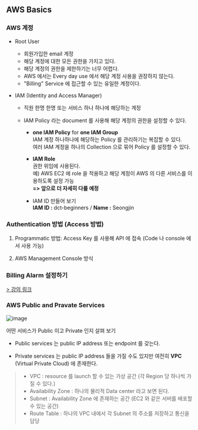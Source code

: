 ## AWS Basics

### AWS 계정

- Root User

  - 회원가입한 email 계정
  - 해당 계정에 대한 모든 권한을 가지고 있다.
  - 해당 계정의 권한을 제한하기는 너무 어렵다.
  - AWS 에서는 Every day use 에서 해당 계정 사용을 권장하지 않는다.
  - "Billing" Service 에 접근할 수 있는 유일한 계정이다.

- IAM (Identity and Access Manager)

  - 직원 한명 한명 또는 서비스 하나 하나에 해당하는 계정
  - IAM Policy 라는 document 를 사용해 해당 계정의 권한을 설정할 수 있다.

    - **one IAM Policy** for **one IAM Group**  
      IAM 계정 하나하나에 해당하는 Policy 를 관리하기는 복잡할 수 있다.  
      여러 IAM 계정을 하나의 Collection 으로 묶어 Policy 를 설정할 수 있다.

    - **IAM Role**  
      권한 위임에 사용된다.  
      예) AWS EC2 에 role 을 적용하고 해당 계정이 AWS 의 다른 서비스를 이용하도록 설정 가능  
      **=> 앞으로 더 자세히 다룰 예정**

    - IAM ID 만들어 보기  
      **IAM ID :** dct-beginners / **Name :** Seongjin

### Authentication 방법 (Access 방법)

1. Programmatic 방법: Access Key 를 사용해 API 에 접속 (Code 나 console 에서 사용 가능)

2. AWS Management Console 방식

### Billing Alarm 설정하기

[> 강의 링크](https://www.udemy.com/course/introduction-to-cloud-computing-on-amazon-aws-for-beginners/learn/lecture/21190052#overview)

### AWS Public and Pravate Services

![image](https://user-images.githubusercontent.com/52827441/93058751-c0ef4180-f6aa-11ea-951b-a580497016e3.png)

어떤 서비스가 Public 이고 Private 인지 살펴 보기

- Public services 는 public IP address 또는 endpoint 를 갖는다.

- Private services 는 public IP address 들을 가질 수도 있지만 여전히 **VPC** (Virtual Private Cloud) 에 존재한다.

> - VPC : resource 를 launch 할 수 있는 가상 공간 (각 Region 당 하나씩 가질 수 있다.)
> - Availability Zone : 하나의 물리적 Data center 라고 보면 된다.
> - Subnet : Availability Zone 에 존재하는 공간 (EC2 와 같은 서버를 배포할 수 있는 공간)
> - Route Table : 하나의 VPC 내에서 각 Subnet 의 주소를 저장하고 통신을 담당

